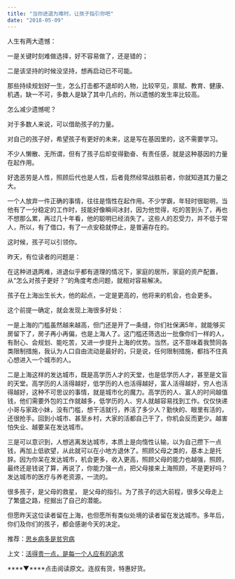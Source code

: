 ```yaml
---
title: "当你进退为难时，让孩子指引你吧"
date: "2018-05-09"
---
```


人生有两大遗憾：

一是关键时刻难做选择，好不容易做了，还是错的；

二是该坚持的时候没坚持，想再启动已不可能。

那些持续规划好一生，怎么打击都不退却的人物，比较罕见，禀赋、教育、健康、机遇，缺一不可，多数人是缺了其中几点的，所以遗憾的发生率比较高。

怎么减少遗憾呢？

对于多数人来说，可以借助孩子的力量。

对自己的孩子好，希望孩子有更好的未来，这是写在基因里的，这不需要学习。

不少人懒散、无所谓，但有了孩子后却变得勤奋、有责任感，就是这种基因的力量在起作用。

好逸恶劳是人性，照顾后代也是人性，后者竟然经常战胜前者，你就知道其力量之大。

一个人放弃一件正确的事情，往往是惰性在起作用。不少学霸，年轻时很聪明，当他有了一分稳定的工作时，技能好像瞬间冰封，因为他觉得，吃的苦到头了，再也不想那么累，再过几十年看，他的聪明已经消失了。这些人的忍受力，并不低于常人，所以，有了借口，有了一点安稳就停止，是普遍存在的。

这时候，孩子可以引领你。

昨天，有位读者的问题是：

在这种进退两难，进退似乎都有道理的情况下，家庭的居所，家庭的资产配置，从“怎么对孩子更好？”的角度考虑问题，就相对容易解决。

孩子在上海出生长大，他的起点，一定是更高的，他将来的机会，也会更多。

这个前提一确定，就会发现上海很多好处：

一是上海的门槛虽然越来越高，但门还是开了一条缝，你们社保满5年，就能够买房留下了，房子再小再偏，也是上海人了。这门槛还筛选出一批像你们一样的人，有耐心、会规划、能吃苦，又进一步提升上海的优势。当然，这不意味着我赞同各类限制措施，我认为人口自由流动是最好的，只是说，任何限制措施，都挡不住真心想进入一个城市的人。

二是上海这样的发达城市，既是高学历人才的天堂，也是低学历人才，甚至是文盲的天堂。高学历的人活得越好，低学历的人也活得越好，富人活得越好，穷人也活得越好，这种不可思议的事情，就是城市化的魔力。高学历的人、富人的时间越值钱，他们需要外包的工作就越多，低学历的人、穷人就越容易找到工作。仅仅快递小哥与家政小妹，没有门槛，想干活就行，养活了多少人？勤快的、眼里有活的，还很抢手。回到小城市、甚至乡村，大家的活都自己干了，你机会反而更少。越害怕失业、越要呆在发达城市。

三是可以意识到，人想逃离发达城市，本质上是向惰性认输，以为自己攒下一点钱，再加上低欲望，从此就可以在小地方退休了。照顾父母之类的，基本上是托辞。因为你呆在发达城市，机会更多，收入更高，照顾父母的能力也越强，照顾，最终还是钱说了算，再说了，你能力强一点，把父母接来上海照顾，不是更好吗？发达城市的医疗与养老资源，一流的。

很多孩子，是父母的救星， 是父母的指引。为了孩子的远大前程，很多父母走上了繁盛之路，挖掘出了自己的潜能。

但愿昨天这位读者留在上海，也但愿所有类似处境的读者留在发达城市。多年后，你们及你们的孩子，都会感谢今天的决定。

推荐：[思乡病多是贫穷病](http://mp.weixin.qq.com/s?__biz=MjM5NDU0Mjk2MQ==&mid=2651622459&idx=1&sn=ff555ffe396218e0e3bbba8b0f19a923&chksm=bd7e08258a0981336872f2df567de531ed689a46eb894646dff5f17303fc6ed978a697ffee61&scene=21#wechat_redirect)

上文：[活得贵一点，是每一个人应有的追求](http://mp.weixin.qq.com/s?__biz=MjM5NDU0Mjk2MQ==&mid=2651627531&idx=1&sn=9882ca07a2ce9a57e51553d3bb98443e&chksm=bd7e24158a09ad03db9c3ce100100492a510cff6f35a531be024dc4f7f61e42cadaf9d5ec370&scene=21#wechat_redirect)

****▼****点击阅读原文。连叔有货，特惠好货。
